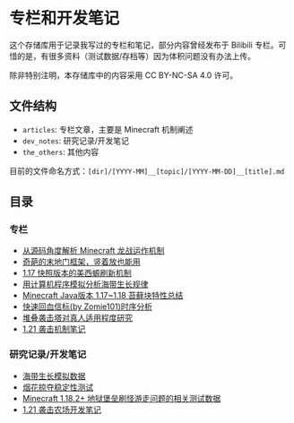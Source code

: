 # 专栏和开发笔记

这个存储库用于记录我写过的专栏和笔记，部分内容曾经发布于 Bilibili 专栏。可惜的是，有很多资料（测试数据/存档等）因为体积问题没有办法上传。

除非特别注明，本存储库中的内容采用 CC BY-NC-SA 4.0 许可。

## 文件结构

- `articles`: 专栏文章，主要是 Minecraft 机制阐述
- `dev_notes`: 研究记录/开发笔记
- `the_others`: 其他内容

目前的文件命名方式：`[dir]/[YYYY-MM]__[topic]/[YYYY-MM-DD]__[title].md`

## 目录

### 专栏

- [从源码角度解析 Minecraft 龙战运作机制](./articles/2020-07__dragon_fight/)
- [奇葩的末地门框架，竖着放也能用](./articles/2021-03__end_portal_frame/)
- [1.17 快照版本的美西螈刷新机制](./articles/2021-05__axolotl_spawning/)
- [用计算机程序模拟分析海带生长规律](./articles/2021-08__kelp_simulate/)
- [Minecraft Java版本 1.17~1.18 苔藓块特性总结](./articles/2021-12__moss_properties/)
- [快速回血信标(by Zomie101)时序分析](./articles/2022-04__fast_regen_beacon/)
- [堆叠袭击塔对真人适用程度研究](./articles/2024-02__raid_explaination/)
- [1.21 袭击机制笔记](./articles/2024-06__1-21_raid/)

### 研究记录/开发笔记

- [海带生长模拟数据](./dev_notes/2021-08__kelp_simulate/)
- [烟花掠夺稳定性测试](./dev_notes/2023-11__fireworks/)
- [Minecraft 1.18.2+ 地狱堡垒刷怪游走问题的相关测试数据](./dev_notes/2024-04__fortress_packed_spawning/)
- [1.21 袭击农场开发笔记](./dev_notes/2024-07__1-21_raid/)
